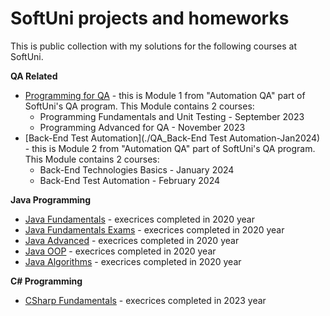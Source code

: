 # SoftUni projects and homeworks

This is public collection with my solutions for the following courses at SoftUni.

**QA Related**
- [Programming for QA](./QA_Programming-for-QA-Sep2023) - this is Module 1 from "Automation QA" part of SoftUni's QA program. This Module contains 2 courses:
    + Programming Fundamentals and Unit Testing - September 2023
    + Programming Advanced for QA - November 2023
- [Back-End Test Automation](./QA_Back-End Test Automation-Jan2024) - this is Module 2 from "Automation QA" part of SoftUni's QA program. This Module contains 2 courses:
    + Back-End Technologies Basics - January 2024
    + Back-End Test Automation - February 2024

**Java Programming**
- [Java Fundamentals](./Java_Fundamentals-Jan2020) - execrices completed in 2020 year
- [Java Fundamentals Exams](./Java_Fundamentals-Exams) - execrices completed in 2020 year
- [Java Advanced](./Java_Advanced-Jan2020) - execrices completed in 2020 year
- [Java OOP](./Java_OOP-Feb2020) - execrices completed in 2020 year
- [Java Algorithms](./Java_Algorithms-May2020) - execrices completed in 2020 year

**C# Programming**
- [CSharp Fundamentals](./CSharp_Fundamentals-2023) - execrices completed in 2023 year
